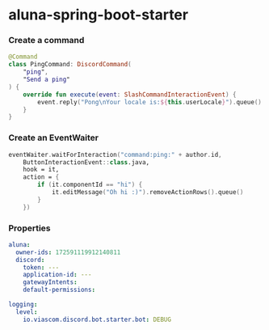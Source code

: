 # aluna-spring-boot-starter



### Create a command
```kotlin
@Command
class PingCommand: DiscordCommand(
    "ping",
    "Send a ping"
) {
    override fun execute(event: SlashCommandInteractionEvent) {
        event.reply("Pong\nYour locale is:${this.userLocale}").queue()
    }
}
```


### Create an EventWaiter
```kotlin
eventWaiter.waitForInteraction("command:ping:" + author.id,
    ButtonInteractionEvent::class.java,
    hook = it,
    action = {
        if (it.componentId == "hi") {
            it.editMessage("Oh hi :)").removeActionRows().queue()
        }
    })
```

### Properties
```yaml
aluna:
  owner-ids: 172591119912140811
  discord:
    token: ---
    application-id: ---
    gatewayIntents:
    default-permissions:

logging:
  level:
    io.viascom.discord.bot.starter.bot: DEBUG
```
